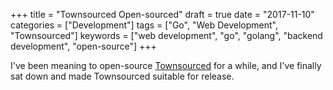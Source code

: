 +++
title = "Townsourced Open-sourced"
draft = true
date = "2017-11-10"
categories = ["Development"]
tags = ["Go", "Web Development", "Townsourced"]
keywords = ["web development", "go", "golang", "backend development", "open-source"]
+++

I've been meaning to open-source [Townsourced](https://townsourced.com) for a while, and I've finally sat down
and made Townsourced suitable for release.